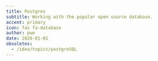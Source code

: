 ```yaml
---
title: Postgres
subtitle: Working with the popular open source database.
accent: primary
icon: fas fa-database
author: pwe
date: 2020-01-01
obsoletes:
  - /idea/topics/postgreSQL
---
```

